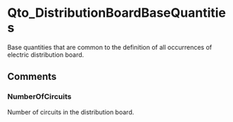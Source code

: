 # Qto_DistributionBoardBaseQuantities

Base quantities that are common to the definition of all occurrences of electric distribution board.


## Comments

### NumberOfCircuits

Number of circuits in the distribution board.

